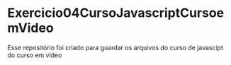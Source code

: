 # Exercicio04CursoJavascriptCursoemVideo
 Esse repositório foi criado para guardar os arquivos do curso de javascipt do curso em vídeo
